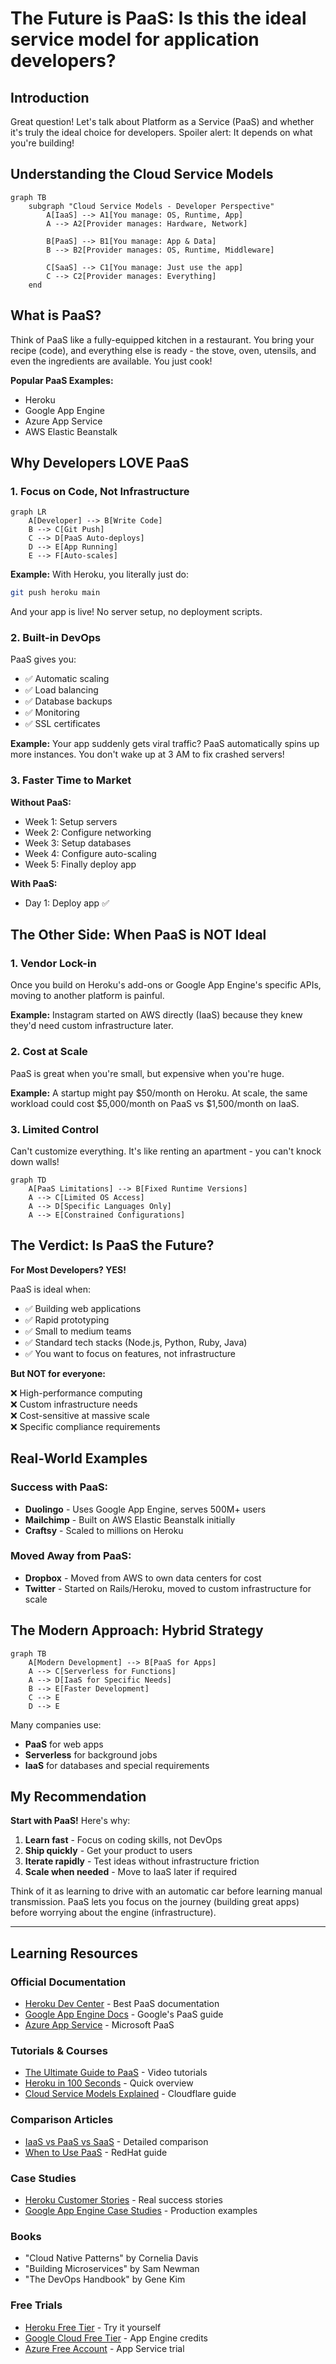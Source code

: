 # The Future is PaaS: Is this the ideal service model for application developers?

## Introduction

Great question! Let's talk about Platform as a Service (PaaS) and whether it's truly the ideal choice for developers. Spoiler alert: It depends on what you're building!

## Understanding the Cloud Service Models

```mermaid
graph TB
    subgraph "Cloud Service Models - Developer Perspective"
        A[IaaS] --> A1[You manage: OS, Runtime, App]
        A --> A2[Provider manages: Hardware, Network]
        
        B[PaaS] --> B1[You manage: App & Data]
        B --> B2[Provider manages: OS, Runtime, Middleware]
        
        C[SaaS] --> C1[You manage: Just use the app]
        C --> C2[Provider manages: Everything]
    end
```

## What is PaaS?

Think of PaaS like a fully-equipped kitchen in a restaurant. You bring your recipe (code), and everything else is ready - the stove, oven, utensils, and even the ingredients are available. You just cook!

**Popular PaaS Examples:**
- Heroku
- Google App Engine
- Azure App Service
- AWS Elastic Beanstalk

## Why Developers LOVE PaaS

### 1. **Focus on Code, Not Infrastructure**

```mermaid
graph LR
    A[Developer] --> B[Write Code]
    B --> C[Git Push]
    C --> D[PaaS Auto-deploys]
    D --> E[App Running]
    E --> F[Auto-scales]
```

**Example:** With Heroku, you literally just do:
```bash
git push heroku main
```
And your app is live! No server setup, no deployment scripts.

### 2. **Built-in DevOps**
PaaS gives you:
- ✅ Automatic scaling
- ✅ Load balancing
- ✅ Database backups
- ✅ Monitoring
- ✅ SSL certificates

**Example:** Your app suddenly gets viral traffic? PaaS automatically spins up more instances. You don't wake up at 3 AM to fix crashed servers!

### 3. **Faster Time to Market**

**Without PaaS:**
- Week 1: Setup servers
- Week 2: Configure networking
- Week 3: Setup databases
- Week 4: Configure auto-scaling
- Week 5: Finally deploy app

**With PaaS:**
- Day 1: Deploy app ✅

## The Other Side: When PaaS is NOT Ideal

### 1. **Vendor Lock-in**
Once you build on Heroku's add-ons or Google App Engine's specific APIs, moving to another platform is painful.

**Example:** Instagram started on AWS directly (IaaS) because they knew they'd need custom infrastructure later.

### 2. **Cost at Scale**
PaaS is great when you're small, but expensive when you're huge.

**Example:** A startup might pay $50/month on Heroku. At scale, the same workload could cost $5,000/month on PaaS vs $1,500/month on IaaS.

### 3. **Limited Control**
Can't customize everything. It's like renting an apartment - you can't knock down walls!

```mermaid
graph TD
    A[PaaS Limitations] --> B[Fixed Runtime Versions]
    A --> C[Limited OS Access]
    A --> D[Specific Languages Only]
    A --> E[Constrained Configurations]
```

## The Verdict: Is PaaS the Future?

**For Most Developers? YES!**

PaaS is ideal when:
- ✅ Building web applications
- ✅ Rapid prototyping
- ✅ Small to medium teams
- ✅ Standard tech stacks (Node.js, Python, Ruby, Java)
- ✅ You want to focus on features, not infrastructure

**But NOT for everyone:**

❌ High-performance computing  
❌ Custom infrastructure needs  
❌ Cost-sensitive at massive scale  
❌ Specific compliance requirements  

## Real-World Examples

### Success with PaaS:
- **Duolingo** - Uses Google App Engine, serves 500M+ users
- **Mailchimp** - Built on AWS Elastic Beanstalk initially
- **Craftsy** - Scaled to millions on Heroku

### Moved Away from PaaS:
- **Dropbox** - Moved from AWS to own data centers for cost
- **Twitter** - Started on Rails/Heroku, moved to custom infrastructure for scale

## The Modern Approach: Hybrid Strategy

```mermaid
graph TB
    A[Modern Development] --> B[PaaS for Apps]
    A --> C[Serverless for Functions]
    A --> D[IaaS for Specific Needs]
    B --> E[Faster Development]
    C --> E
    D --> E
```

Many companies use:
- **PaaS** for web apps
- **Serverless** for background jobs
- **IaaS** for databases and special requirements

## My Recommendation

**Start with PaaS!** Here's why:

1. **Learn fast** - Focus on coding skills, not DevOps
2. **Ship quickly** - Get your product to users
3. **Iterate rapidly** - Test ideas without infrastructure friction
4. **Scale when needed** - Move to IaaS later if required

Think of it as learning to drive with an automatic car before learning manual transmission. PaaS lets you focus on the journey (building great apps) before worrying about the engine (infrastructure).

---

## Learning Resources

### Official Documentation
- [Heroku Dev Center](https://devcenter.heroku.com/) - Best PaaS documentation
- [Google App Engine Docs](https://cloud.google.com/appengine/docs) - Google's PaaS guide
- [Azure App Service](https://docs.microsoft.com/en-us/azure/app-service/) - Microsoft PaaS

### Tutorials & Courses
- [The Ultimate Guide to PaaS](https://www.youtube.com/results?search_query=paas+tutorial) - Video tutorials
- [Heroku in 100 Seconds](https://www.youtube.com/watch?v=Qhey_Zu65kA) - Quick overview
- [Cloud Service Models Explained](https://www.cloudflare.com/learning/cloud/what-is-paas/) - Cloudflare guide

### Comparison Articles
- [IaaS vs PaaS vs SaaS](https://www.bmc.com/blogs/saas-vs-paas-vs-iaas-whats-the-difference-and-how-to-choose/) - Detailed comparison
- [When to Use PaaS](https://www.redhat.com/en/topics/cloud-computing/what-is-paas) - RedHat guide

### Case Studies
- [Heroku Customer Stories](https://www.heroku.com/customers) - Real success stories
- [Google App Engine Case Studies](https://cloud.google.com/customers#/products=App_Engine) - Production examples

### Books
- "Cloud Native Patterns" by Cornelia Davis
- "Building Microservices" by Sam Newman
- "The DevOps Handbook" by Gene Kim

### Free Trials
- [Heroku Free Tier](https://www.heroku.com/free) - Try it yourself
- [Google Cloud Free Tier](https://cloud.google.com/free) - App Engine credits
- [Azure Free Account](https://azure.microsoft.com/free/) - App Service trial
